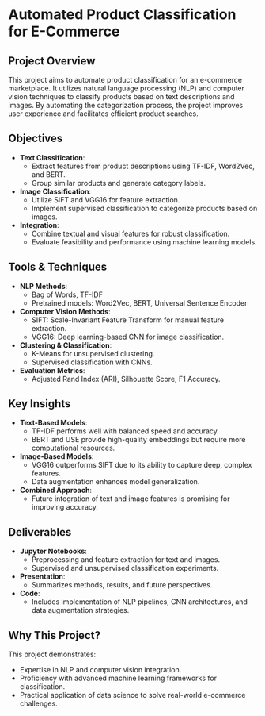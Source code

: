 # Automated Product Classification for E-Commerce

## Project Overview
This project aims to automate product classification for an e-commerce marketplace. It utilizes natural language processing (NLP) and computer vision techniques to classify products based on text descriptions and images. By automating the categorization process, the project improves user experience and facilitates efficient product searches.

## Objectives
- **Text Classification**:
  - Extract features from product descriptions using TF-IDF, Word2Vec, and BERT.
  - Group similar products and generate category labels.
- **Image Classification**:
  - Utilize SIFT and VGG16 for feature extraction.
  - Implement supervised classification to categorize products based on images.
- **Integration**:
  - Combine textual and visual features for robust classification.
  - Evaluate feasibility and performance using machine learning models.

## Tools & Techniques
- **NLP Methods**:
  - Bag of Words, TF-IDF
  - Pretrained models: Word2Vec, BERT, Universal Sentence Encoder
- **Computer Vision Methods**:
  - SIFT: Scale-Invariant Feature Transform for manual feature extraction.
  - VGG16: Deep learning-based CNN for image classification.
- **Clustering & Classification**:
  - K-Means for unsupervised clustering.
  - Supervised classification with CNNs.
- **Evaluation Metrics**:
  - Adjusted Rand Index (ARI), Silhouette Score, F1 Accuracy.

## Key Insights
- **Text-Based Models**:
  - TF-IDF performs well with balanced speed and accuracy.
  - BERT and USE provide high-quality embeddings but require more computational resources.
- **Image-Based Models**:
  - VGG16 outperforms SIFT due to its ability to capture deep, complex features.
  - Data augmentation enhances model generalization.
- **Combined Approach**:
  - Future integration of text and image features is promising for improving accuracy.

## Deliverables
- **Jupyter Notebooks**:
  - Preprocessing and feature extraction for text and images.
  - Supervised and unsupervised classification experiments.
- **Presentation**:
  - Summarizes methods, results, and future perspectives.
- **Code**:
  - Includes implementation of NLP pipelines, CNN architectures, and data augmentation strategies.

## Why This Project?
This project demonstrates:
- Expertise in NLP and computer vision integration.
- Proficiency with advanced machine learning frameworks for classification.
- Practical application of data science to solve real-world e-commerce challenges.
